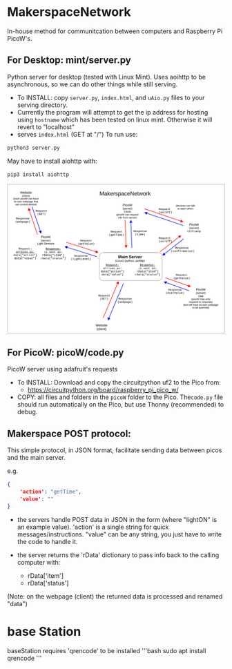 # MakerspaceNetwork
In-house method for communitcation between computers and Raspberry Pi PicoW's.  

## For Desktop: mint/server.py
Python server for desktop (tested with Linux Mint). Uses aoihttp to be asynchronous, so we can do other things while still serving.
* To INSTALL: copy ```server.py```, ```index.html```, and ```uAio.py``` files to your serving directory.
* Currently the program will attempt to get the ip address for hosting using ```hostname``` which has been tested on linux mint. Otherwise it will revert to "localhost"
* serves ```index.html``` (GET at "/")
To run use:
```bash
python3 server.py
```
May have to install aiohttp with:
```bash
pip3 install aiohttp
```

![Network Diagram](MakerspaceNetwork-diagram.svg)

## For PicoW: picoW/code.py
PicoW server using adafruit's requests
* To INSTALL: Download and copy the circuitpython uf2 to the Pico from:
    * https://circuitpython.org/board/raspberry_pi_pico_w/
* COPY: all files and folders in the ```picoW``` folder to the Pico. The```code.py``` file should run automatically on the Pico, but use Thonny (recommended) to debug.


## Makerspace POST protocol:
This simple protocol, in JSON format, facilitate sending data between picos and the main server.

e.g.
```json
{
    'action': "getTime", 
    'value': ""
}
```

* the servers handle POST data in JSON in the form (where "lightON" is an example value).  'action' is a single string for quick messages/instructions. "value" can be any string, you just have to write the code to handle it.


* the server returns the 'rData' dictionary to pass info back to the calling computer with:
    * rData['item']
    * rData['status']

(Note: on the webpage (client) the returned data is processed and renamed "data")

# base Station

baseStation requires 'qrencode' to be installed 
'''bash
sudo apt install qrencode
'''